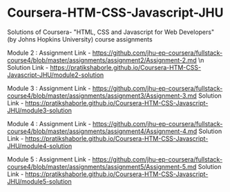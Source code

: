 # Coursera-HTM-CSS-Javascript-JHU
Solutions of Coursera- "HTML, CSS and Javascript for Web Developers" (by Johns Hopkins University) course assignments

Module 2 :
Assignment Link - https://github.com/jhu-ep-coursera/fullstack-course4/blob/master/assignments/assignment2/Assignment-2.md \n
Solution Link - https://pratikshaborle.github.io/Coursera-HTM-CSS-Javascript-JHU/module2-solution

Module 3 :
Assignment Link - https://github.com/jhu-ep-coursera/fullstack-course4/blob/master/assignments/assignment3/Assignment-3.md
Solution Link - https://pratikshaborle.github.io/Coursera-HTM-CSS-Javascript-JHU/module3-solution

Module 4 :
Assignment Link - https://github.com/jhu-ep-coursera/fullstack-course4/blob/master/assignments/assignment4/Assignment-4.md
Solution Link - https://pratikshaborle.github.io/Coursera-HTM-CSS-Javascript-JHU/module4-solution

Module 5 :
Assignment Link - https://github.com/jhu-ep-coursera/fullstack-course4/blob/master/assignments/assignment5/Assignment-5.md
Solution Link - https://pratikshaborle.github.io/Coursera-HTM-CSS-Javascript-JHU/module5-solution
